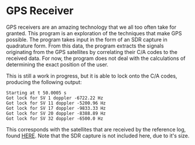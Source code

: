 # GPS Receiver
GPS receivers are an amazing technology that we all too often take for granted. This program is an exploration of the techniques that make GPS possible. The program takes input in the form of an SDR capture in quadrature form. From this data, the program extracts the signals originating from the GPS satellites by correlating their C/A codes to the received data. For now, the program does not deal with the calculations of determining the exact position of the user.

This is still a work in progress, but it is able to lock onto the C/A codes, producing the following output:
```
Starting at t 50.0005 s
Got lock for SV 1 doppler -6722.22 Hz
Got lock for SV 11 doppler -5200.96 Hz
Got lock for SV 17 doppler -9833.33 Hz
Got lock for SV 20 doppler -8388.89 Hz
Got lock for SV 32 doppler -6500.0 Hz
```

This corresponds with the satellites that are received by the reference log, found [HERE](https://gnss-sdr.org/my-first-fix/). Note that the SDR capture is not included here, due to it's size.
